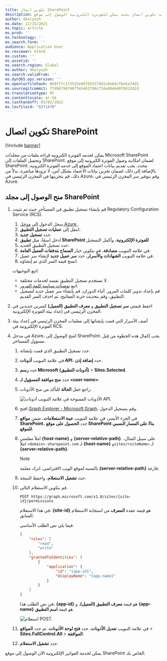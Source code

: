 ```yaml
---
title: تكوين اتصال SharePoint
description: يوضح هذا الموضوع كيفيه تكوين اتصال بحيث يمكن للفوترة الكترونيه الوصول إلى موقع Microsoft SharePoint.
author: dkalyuzh
ms.date: 12/15/2021
ms.topic: article
ms.prod: ''
ms.technology: ''
ms.search.form: ''
audience: Application User
ms.reviewer: kfend
ms.custom: ''
ms.assetid: ''
ms.search.region: Global
ms.author: dkalyuzh
ms.search.validFrom: ''
ms.dyn365.ops.version: ''
ms.openlocfilehash: 6b9fffc1f3525e69792517dd1c6ebdcfbe5a74d2
ms.sourcegitcommit: ffdb6794746ffe5461f9dcf34ed8e64976d22d2d
ms.translationtype: HT
ms.contentlocale: ar-SA
ms.lasthandoff: 03/02/2022
ms.locfileid: "8371470"
---
```

# <a name="configure-a-sharepoint-connection"></a>تكوين اتصال SharePoint

[!include [banner](../includes/banner.md)]

يمكن لخدمه الفوترة الكترونيه قراءه ملفات من مجلدات Microsoft SharePoint وتحميل الملفات إلى SharePoint. لضمان امكانيه وصول الفوترة الكترونيه إلى موقع SharePoint محدد، يجب تقديم بيانات اعتماد الموقع إلى خدمه الفوترة الكترونيه. بالإضافة إلى ذلك، لضمان تخزين بيانات الاعتماد بشكل آمن، لا تزودها مباشرة. بدلاً من ذلك، قم بتخزينها في المخزن الرئيسي في Azure، وقم بتوفير سر المخزن الرئيسي في Azure.

## <a name="grant-access-to-a-sharepoint-folder"></a>منح الوصول إلى مجلد SharePoint

1. قم بإنشاء تسجيل تطبيق في المستأجر حيث تم تثبيت Regulatory Configuration Service (RCS).

    1. سجل الدخول إلى [مدخل Azure ](https://portal.azure.com/).
    2. انتقل إلى **عمليات تسجيل التطبيق**.
    3. حدد **تسجيل جديد**.
    4. ادخل اسمًا، مثل **تطبيق SharePoint للفوترة الإلكترونية**، وأكمل التسجيل
    5. حدد تسجيل التطبيق الجديد.
    6. في علامة التبويب **مصادقة**، قم بتكوين خيار **السماح بتدفقات العميل العامة**.
    4. في علامة التبويب **الشهادات والأسرار**، حدد **سر عميل جديد** لإنشاء سر عميل.
    5. انسخ قيمة السر الذي تم إنشاؤه.

    اتبع التوجيهات:

    - لا تستخدم تسجيل التطبيق نفسه لخدمات مختلفة.
    - اتبع [توصيات سياسة كلمة المرور](/microsoft-365/admin/misc/password-policy-recommendations?view=o365-worldwide).
    - قم بإعداد تدوير كلمات المرور. أثناء الدوران، قم بإنشاء سر عميل جديد لتسجيل التطبيق، وقم بتحديث خزنة المفاتيح، ثم احذف السر القديم.

2. احفظ قيمتي **سر تسجيل التطبيق** و **معرف التطبيق (العميل)** كسرين جديدين في المخزن الرئيسي في إعداد بيئة الفوترة الإلكترونية.
3. أضف الأسرار التي قمت بإنشائها إلى معلمات المخزن الرئيسي في إعداد بيئة الفوترة الإلكترونية في RCS.
4. في مدخل Azure، امنح الوصول إلى SharePoint. يجب إكمال هذه الخطوة من قِبل مسؤول المستاجر.

    1. حدد تسجيل التطبيق الذي قمت بإنشائه.
    2. في علامة التبويب **أذونات API**، حدد **إضافة إذن**.
    3. حدد **رسم Microsoft (أذونات التطبيق)** \> **Sites.Selected**.
    4. حدد **منح موافقة المسؤول لـ \<user&nbsp;name\>**.
    5. راجع حقل **الحالة** للتأكد من منح الأذونات.

        ![الأذونات الممنوحة في علامة التبويب أذونات API.](media/configured-permissions.jpg)

    6. افتح [Graph Explorer - Microsoft Graph](https://developer.microsoft.com/graph/graph-explorer)، وقم بتسجيل الدخول.
    7. في الجزء الأيسر، في علامة التبويب **عينة الاستعلامات**، ضمن **مواقع SharePoint**، حدد **الحصول على موقع SharePoint بناءً على المسار النسبي للموقع**.
    8. املأ معلمتي **\{host-name\}** و **\{server-relative-path\}**. على سبيل المثال، املأ `<domain>.sharepoint.com` لـ **\{host-name\}** و`sites/<siteName>` لـ **\{server-relative-path\}**.

        > [!NOTE]
        > بالنسبة لموقع الويب الافتراضي، اترك معلمة **\{server-relative-path\}** فارغة.

    9. حدد **تشغيل الاستعلام**، واحفظ النتيجة.
    10. قم بتكوين الاستعلام التالي.

        `POST https://graph.microsoft.com/v1.0/sites/{site-id}/permissions`

        في هذا الاستعلام، **\{site-id\}** هو قيمة عقدة **المعرف** من استجابة الاستعلام السابق.

        فيما يلي نص الطلب الأساسي.

        ```json
        {
            "roles": [
                "read",
                "write"
            ],
            "grantedToIdentities": [
                {
                    "application": {
                        "id": "{app-id}",
                        "displayName": "{app-name}"
                    }
                }
            ]
        }
        ```

        في نص الطلب هذا، **\{app-id\}** هو قيمة **معرف التطبيق (العميل)**، و **\{app-name\}** هو قيمة **اسم التطبيق**.

        ![استعلام POST.](media/app-id-query.jpg)

    11. في علامة التبويب **تعديل الأذونات**، حدد **فتح لوحة الأذونات**، ثم حدد **المواقع** \> **Sites.FullControl.All** \> **الموافقة**.
    12. حدد **تشغيل الاستعلام**.

يمكن لخدمة الفواتير الإلكترونية الآن الوصول إلى موقع SharePoint الخاص بك.
